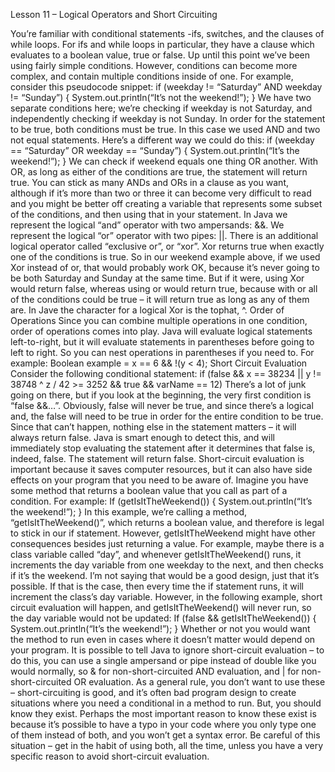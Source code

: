 Lesson 11 – Logical Operators and Short Circuiting

You’re familiar with conditional statements -ifs, switches, and the clauses of while loops.  For ifs and while loops in particular, they have a clause which evaluates to a boolean value, true or false. Up until this point we’ve been using fairly simple conditions. However, conditions can become more complex, and contain multiple conditions inside of one. For example, consider this pseudocode snippet:
	if (weekday != “Saturday” AND weekday != “Sunday”) {
		System.out.println(“It’s not the weekend!”);
}
	We have two separate conditions here; we’re checking if weekday is not Saturday, and independently checking if weekday is not Sunday. In order for the statement to be true, both conditions must be true. In this case we used AND and two not equal statements. Here’s a different way we could do this:
if (weekday == “Saturday” OR weekday == “Sunday”) {
		System.out.println(“It’s the weekend!”);
}
	We can check if weekend equals one thing OR another. With OR, as long as either of the conditions are true, the statement will return true.
	You can stick as many ANDs and ORs in a clause as you want, although if it’s more than two or three it can become very difficult to read and you might be better off creating a variable that represents some subset of the conditions, and then using that in your statement.
	In Java we represent the logical “and” operator with two ampersands: &&. We represent the logical “or” operator with two pipes: ||.
	There is an additional logical operator called “exclusive or”, or “xor”. Xor returns true when exactly one of the conditions is true. So in our weekend example above, if we used Xor instead of or, that would probably work OK, because it’s never going to be both Saturday and Sunday at the same time. But if it were, using Xor would return false, whereas using or would return true, because with or all of the conditions could be true – it will return true as long as any of them are. In Jave the character for a logical Xor is the tophat, ^.
Order of Operations
	Since you can combine multiple operations in one condition, order of operations comes into play. Java will evaluate logical statements left-to-right, but it will evaluate statements in parentheses before going to left to right. So you can nest operations in parentheses if you need to. For example:
Boolean example = x == 6 && !(y < 4);
Short Circuit Evaluation
	Consider the following conditional statement:
if (false && x == 38234 || y != 38748 ^ z / 42 >= 3252 && true && varName == 12)
	There’s a lot of junk going on there, but if you look at the beginning, the very first condition is “false &&…”. Obviously, false will never be true, and since there’s a logical and, the false will need to be true in order for the entire condition to be true. Since that can’t happen, nothing else in the statement matters – it will always return false. Java is smart enough to detect this, and will immediately stop evaluating the statement after it determines that false is, indeed, false. The statement will return false.
	Short-circuit evaluation is important because it saves computer resources, but it can also have side effects on your program that you need to be aware of. Imagine you have some method that returns a boolean value that you call as part of a condition. For example:
If (getIsItTheWeekend()) {
	System.out.println(“It’s the weekend!”);
}
In this example, we’re calling a method, “getIsItTheWeekend()”, which returns a boolean value, and therefore is legal to stick in our if statement. However, getIsItTheWeekend might have other consequences besides just returning a value. For example, maybe there is a class variable called “day”, and whenever getIsItTheWeekend() runs, it increments the day variable from one weekday to the next, and then checks if it’s the weekend. I’m not saying that would be a good design, just that it’s possible. If that is the case, then every time the if statement runs, it will increment the class’s day variable. However, in the following example, short circuit evaluation will happen, and getIsItTheWeekend() will never run, so the day variable would not be updated:
If (false && getIsItTheWeekend()) {
	System.out.println(“It’s the weekend!”);
}
Whether or not you would want the method to run even in cases where it doesn’t matter would depend on your program. It is possible to tell Java to ignore short-circuit evaluation – to do this, you can use a single ampersand or pipe instead of double like you would normally, so & for non-short-circuited AND evaluation, and | for non-short-circuited OR evaluation. As a general rule, you don’t want to use these – short-circuiting is good, and it’s often bad program design to create situations where you need a conditional in a method to run. But, you should know they exist. Perhaps the most important reason to know these exist is because it’s possible to have a typo in your code where you only type one of them instead of both, and you won’t get a syntax error. Be careful of this situation – get in the habit of using both, all the time, unless you have a very specific reason to avoid short-circuit evaluation.
